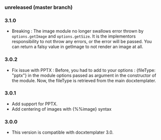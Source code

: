 ### unreleased (master branch)

### 3.1.0

-	Breaking : The image module no longer swallows error thrown by `options.getImage` and `options.getSize`. It is the implementors responsibility to not throw any errors, or the error will be passed. You can return a falsy value in getImage to not render an image at all.

### 3.0.2

-	Fix issue with PPTX : Before, you had to add to your options : {fileType: "pptx"} in the module options passed as argument in the constructor of the module. Now, the fileType is retrieved from the main docxtemplater.

### 3.0.1

-	Add support for PPTX.
-	Add centering of images with {%%image} syntax

### 3.0.0

-	This version is compatible with docxtemplater 3.0.
